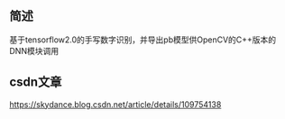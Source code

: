 ## 简述
基于tensorflow2.0的手写数字识别，并导出pb模型供OpenCV的C++版本的DNN模块调用

## csdn文章
https://skydance.blog.csdn.net/article/details/109754138



